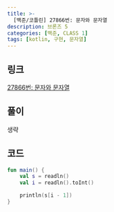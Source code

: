 ```yaml
---
title: >-
  [백준/코틀린] 27866번: 문자와 문자열
description: 브론즈 5
categories: [백준, CLASS 1]
tags: [kotlin, 구현, 문자열]
---
```


## 링크
[27866번: 문자와 문자열](https://www.acmicpc.net/problem/27866)

## 풀이
생략

## 코드
```kotlin
fun main() {
    val s = readln()
    val i = readln().toInt()

    println(s[i - 1])
}

```
